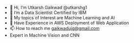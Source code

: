 - 👋 Hi, I’m Utkarsh Gaikwad @utkarshg1 
- 👀 I’m a Data Scientist Certified by IBM
- 🌱 My topics of Interest are Machine Learning and AI
- 💞️ Have Experience in AWS Deployment of Web Application
- 📫 How to reach me gaikwadujg@gmail.com
- Expert in Machine Vision and CNN

<!---
utkarshg1/utkarshg1 is a ✨ special ✨ repository because its `README.md` (this file) appears on your GitHub profile.
You can click the Preview link to take a look at your changes.
--->
